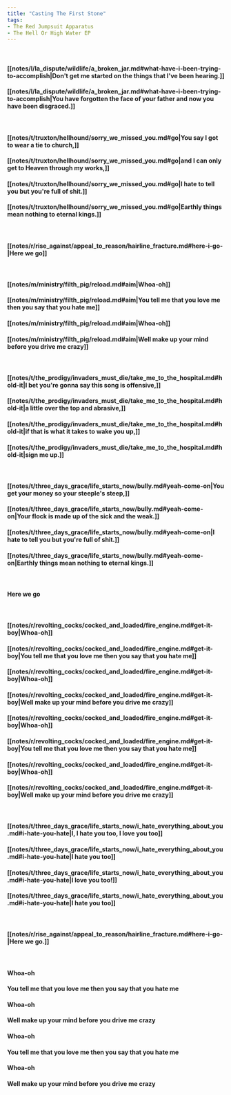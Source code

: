 ```yaml
---
title: "Casting The First Stone"
tags:
- The Red Jumpsuit Apparatus
- The Hell Or High Water EP
---
```

&nbsp;
#### [[notes/l/la_dispute/wildlife/a_broken_jar.md#what-have-i-been-trying-to-accomplish|Don't get me started on the things that I've been hearing.]]
#### [[notes/l/la_dispute/wildlife/a_broken_jar.md#what-have-i-been-trying-to-accomplish|You have forgotten the face of your father and now you have been disgraced.]]
&nbsp;
#### [[notes/t/truxton/hellhound/sorry_we_missed_you.md#go|You say I got to wear a tie to church,]]
#### [[notes/t/truxton/hellhound/sorry_we_missed_you.md#go|and I can only get to Heaven through my works,]]
#### [[notes/t/truxton/hellhound/sorry_we_missed_you.md#go|I hate to tell you but you're full of shit.]]
#### [[notes/t/truxton/hellhound/sorry_we_missed_you.md#go|Earthly things mean nothing to eternal kings.]]
&nbsp;
#### [[notes/r/rise_against/appeal_to_reason/hairline_fracture.md#here-i-go-|Here we go]]
&nbsp;
#### [[notes/m/ministry/filth_pig/reload.md#aim|Whoa-oh]]
#### [[notes/m/ministry/filth_pig/reload.md#aim|You tell me that you love me then you say that you hate me]]
#### [[notes/m/ministry/filth_pig/reload.md#aim|Whoa-oh]]
#### [[notes/m/ministry/filth_pig/reload.md#aim|Well make up your mind before you drive me crazy]]
&nbsp;
#### [[notes/t/the_prodigy/invaders_must_die/take_me_to_the_hospital.md#hold-it|I bet you're gonna say this song is offensive,]]
#### [[notes/t/the_prodigy/invaders_must_die/take_me_to_the_hospital.md#hold-it|a little over the top and abrasive,]]
#### [[notes/t/the_prodigy/invaders_must_die/take_me_to_the_hospital.md#hold-it|if that is what it takes to wake you up,]]
#### [[notes/t/the_prodigy/invaders_must_die/take_me_to_the_hospital.md#hold-it|sign me up.]]
&nbsp;
#### [[notes/t/three_days_grace/life_starts_now/bully.md#yeah-come-on|You get your money so your steeple's steep,]]
#### [[notes/t/three_days_grace/life_starts_now/bully.md#yeah-come-on|Your flock is made up of the sick and the weak.]]
#### [[notes/t/three_days_grace/life_starts_now/bully.md#yeah-come-on|I hate to tell you but you're full of shit.]]
#### [[notes/t/three_days_grace/life_starts_now/bully.md#yeah-come-on|Earthly things mean nothing to eternal kings.]]
&nbsp;
#### Here we go
&nbsp;
#### [[notes/r/revolting_cocks/cocked_and_loaded/fire_engine.md#get-it-boy|Whoa-oh]]
#### [[notes/r/revolting_cocks/cocked_and_loaded/fire_engine.md#get-it-boy|You tell me that you love me then you say that you hate me]]
#### [[notes/r/revolting_cocks/cocked_and_loaded/fire_engine.md#get-it-boy|Whoa-oh]]
#### [[notes/r/revolting_cocks/cocked_and_loaded/fire_engine.md#get-it-boy|Well make up your mind before you drive me crazy]]
#### [[notes/r/revolting_cocks/cocked_and_loaded/fire_engine.md#get-it-boy|Whoa-oh]]
#### [[notes/r/revolting_cocks/cocked_and_loaded/fire_engine.md#get-it-boy|You tell me that you love me then you say that you hate me]]
#### [[notes/r/revolting_cocks/cocked_and_loaded/fire_engine.md#get-it-boy|Whoa-oh]]
#### [[notes/r/revolting_cocks/cocked_and_loaded/fire_engine.md#get-it-boy|Well make up your mind before you drive me crazy]]
&nbsp;
#### [[notes/t/three_days_grace/life_starts_now/i_hate_everything_about_you.md#i-hate-you-hate|I, I hate you too, I love you too]]
#### [[notes/t/three_days_grace/life_starts_now/i_hate_everything_about_you.md#i-hate-you-hate|I hate you too]]
#### [[notes/t/three_days_grace/life_starts_now/i_hate_everything_about_you.md#i-hate-you-hate|I love you too!]]
#### [[notes/t/three_days_grace/life_starts_now/i_hate_everything_about_you.md#i-hate-you-hate|I hate you too]]
&nbsp;
#### [[notes/r/rise_against/appeal_to_reason/hairline_fracture.md#here-i-go-|Here we go.]]
&nbsp;
#### Whoa-oh
#### You tell me that you love me then you say that you hate me
#### Whoa-oh
#### Well make up your mind before you drive me crazy
#### Whoa-oh
#### You tell me that you love me then you say that you hate me
#### Whoa-oh
#### Well make up your mind before you drive me crazy
